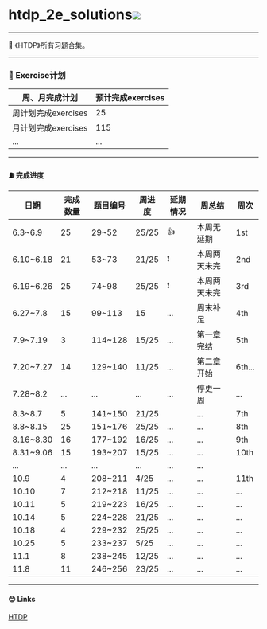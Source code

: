 # htdp_2e_solutions<img src="https://img.shields.io/badge/htdp-solutions-blue"> 

-------------------------------------------

  💬 《HTDP》所有习题合集。

---------------------------------------------------------

###  🚩 Exercise计划

| 周、月完成计划      | 预计完成exercises |
| ------------------- | ----------------- |
| 周计划完成exercises | 25                |
| 月计划完成exercises | 115               |
| ...                 | ...               |



--------------------------------------------------------------------------------------

####  ⛽ 完成进度

| 日期 | 完成数量 | 题目编号 | 周进度 | 延期情况 | 周总结 |  周次|
| ---- | -------- | -------- | -------- | -------- | -------- | -------- |
| 6.3~6.9 | 25 | 29~52 | 25/25 | 👍 | 本周无延期 | 1st |
| 6.10~6.18 | 21 | 53~73 | 21/25 | ❗ | 本周两天未完 | 2nd |
| 6.19~6.26 | 25 | 74~98 | 25/25 | ❗ | 本周两天未完 | 3rd |
| 6.27~7.8 | 15 | 99~113 | 15 | ... | 周末补足 | 4th |
| 7.9~7.19 | 3 | 114~128 | 15/25 | ... | 第一章完结 | 5th |
| 7.20~7.27 | 14 | 129~140 | 11/25 | ... | 第二章开始 | 6th... |
| 7.28~8.2 | ... | ... | ... | ... | 停更一周 | ... |
| 8.3~8.7 | 5 | 141~150 | 21/25 |  | ... | 7th |
| 8.8~8.15 | 25 | 151~176 | 25/25 | ... | ... | 8th |
| 8.16~8.30 | 16 | 177~192 | 16/25 | ... | ... | 9th |
| 8.31~9.06 | 15 | 193~207 | 15/25 | ... | ... | 10th |
| ... | ... | ... | ... | ... | ... |  |
| 10.9 | 4 | 208~211 | 4/25 | ... | ... | 11th |
| 10.10 | 7 | 212~218 | 11/25 | ... | ... | ... |
| 10.11 | 5 | 219~223 | 16/25 | ... | ... | ... |
| 10.14 | 5 | 224~228 | 21/25 | ... | ... | ... |
| 10.18 | 4 | 229~232 | 25/25 | ... | ... | ... |
| 10.25 | 5 | 233~237 | 5/25 | ... | ... | ... |
| 11.1 | 8 | 238~245 | 12/25 | ... | ... | ... |
| 11.8 | 11 | 246~256 | 23/25 | ... | ... | ... |

----------------------------------------------------------------

####  😊 Links

[HTDP](https://htdp.org/2019-02-24/	"htdp")


